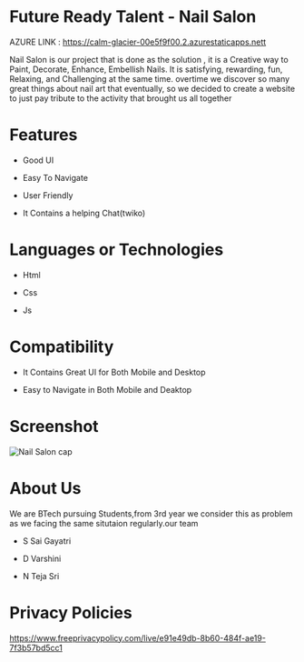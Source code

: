# Future Ready Talent - Nail Salon



AZURE LINK : https://calm-glacier-00e5f9f00.2.azurestaticapps.nett



Nail Salon is our project that is done as the solution , it is a Creative way to Paint, Decorate, Enhance, Embellish Nails.
It is satisfying, rewarding, fun, Relaxing, and Challenging at the same time. overtime we discover so many great things about nail art that eventually, so we decided to create a website to just pay tribute to the activity that brought us all together


# Features
-  Good UI

-  Easy To Navigate

-  User Friendly

-  It Contains a helping Chat(twiko)



# Languages or Technologies

-  Html

-  Css

-  Js


# Compatibility
 -  It Contains Great UI for Both Mobile and Desktop
 
 -  Easy to Navigate in Both Mobile and Deaktop
 
# Screenshot
![Nail Salon cap](https://user-images.githubusercontent.com/111056292/198515203-6c32a6eb-b19f-4b5b-b329-7925a68df570.jpg)



# About Us
We are BTech pursuing Students,from 3rd year we consider this as problem as we facing the same situtaion regularly.our team

-  S Sai Gayatri

-  D Varshini

-  N Teja Sri


# Privacy Policies 

https://www.freeprivacypolicy.com/live/e91e49db-8b60-484f-ae19-7f3b57bd5cc1

